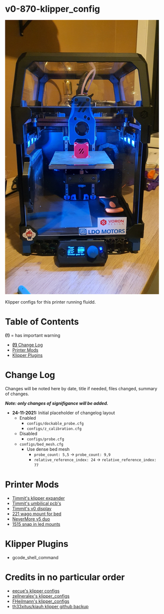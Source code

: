 # v0-870-klipper_config

![V0.1-870](./images/v0.1-870.jpg)

Klipper configs for this printer running fluidd.

# Table of Contents
**(!)** = has important warning
- [**(!)** Change Log](#change-log)
- [Printer Mods](#printer-mods)
- [Klipper Plugins](#klipper-plugins)

# Change Log

Changes will be noted here by date, title if needed, files changed, summary of changes. 

_**Note: only changes of signifigance will be added.**_


- **24-11-2021:** Initial placeholder of changelog layout
    * Enabled
        * `configs/dockable_probe.cfg`
        * `configs/z_calibration.cfg`
    * Disabled
        * `configs/probe.cfg`
	* `configs/bed_mesh.cfg` 
        * Use dense bed mesh
            * `probe_count: 5,5` -> `probe_count: 9,9`
            * `relative_reference_index: 24` -> `relative_reference_index: 77`

# Printer Mods

* [Timmit's klipper expander](https://github.com/VoronDesign/Voron-Hardware/tree/master/Klipper_Expander)
* [Timmit's umbilical pcb's](https://github.com/VoronDesign/Voron-Hardware/tree/master/V0-Umbilical)
* [Timmit's v0 display](https://github.com/VoronDesign/Voron-Hardware/tree/master/V0_Display)
* [221 wago mount for bed](https://github.com/VoronDesign/VoronUsers/tree/master/printer_mods/BlueBear/Wago_221_mount)
* [NeverMore v5 duo](https://github.com/nevermore3d/Nevermore_Micro/tree/master/V5_Duo/V0)
* [1515 snap in led mounts](https://github.com/newphreak/VoronUsers/tree/1515ledmod/printer_mods/Jon/1515_led_mount)



# Klipper Plugins

* gcode_shell_command

# Credits in no particular order

* [eecue's klipper configs](https://github.com/eecue/klippper-config)
* [zellneralex's klipper_configs](https://github.com/zellneralex/klipper_config)
* [FHeilmann's klipper_configs](https://github.com/FHeilmann/klipper_config/)
* [th33xitus/kiauh klipper github backup](https://github.com/th33xitus/kiauh/wiki/How-to-autocommit-config-changes-to-github%3F)
